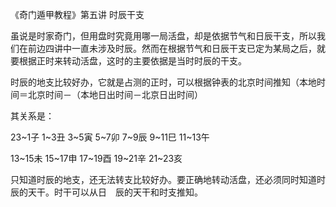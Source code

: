 《奇门遁甲教程》第五讲 时辰干支

虽说是时家奇门，但用盘时究竟用哪一局活盘，却是依据节气和日辰干支，所以我们在前边四讲中一直未涉及时辰。然而在根据节气和日辰干支已定为某局之后，就要根据正时来转动活盘，这时的主要依据是当时时辰的干支。

时辰的地支比较好办，它就是占测的正时，可以根据钟表的北京时间推知（本地时间＝北京时间－（本地日出时间－北京日出时间）

其关系是：

23~1子 1~3丑 3~5寅 5~7卯 7~9辰 9~11巳 11~13午

13~15未 15~17申 17~19酉 19~21辛 21~23亥

只知道时辰的地支，还无法转支比较好办。要正确地转动活盘，还必须同时知道时辰的天干。时干可以从日　辰的天干和时支推知。

